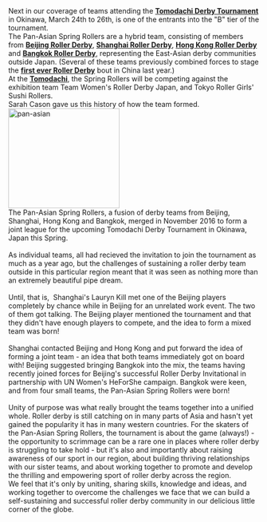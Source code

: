 <html><body><div class="gmail_msg" dir="ltr">Next in our coverage of teams attending the <strong><a href="https://www.scottishrollerderbyblog.com/posts/2017/01/19/the-tomodachi-derby-tournament-the-teams/">Tomodachi Derby Tournament</a></strong> in Okinawa, March 24th to 26th, is one of the entrants into the "B" tier of the tournament.</div>
<div class="gmail_msg" dir="ltr"></div>
<div class="gmail_msg" dir="ltr">The Pan-Asian Spring Rollers are a hybrid team, consisting of members from <strong><a href="http://www.beijingrollerderby.com/">Beijing Roller Derby</a></strong>, <strong><a href="https://www.facebook.com/shanghairollerderby/">Shanghai Roller Derby</a></strong>, <strong><a href="http://www.hongkongrollerderby.com/">Hong Kong Roller Derby</a></strong> and <strong><a href="https://www.facebook.com/BangkokRollerDerby/">Bangkok Roller Derby</a></strong>, representing the East-Asian derby communities outside Japan. (Several of these teams previously combined forces to stage the <strong><a href="https://www.scottishrollerderbyblog.com/posts/2016/04/04/beijing-roller-derby-and-un-break-ground-in-china-derby-for-equality-with-heforshe-derby-invitational/">first ever Roller Derby</a></strong> bout in China last year.)</div>
<div class="gmail_msg" dir="ltr"></div>
<div class="gmail_msg" dir="ltr">At the <strong><a href="https://www.facebook.com/events/1785628121710300/">Tomodachi</a></strong>, the Spring Rollers will be competing against the exhibition team Team Women's Roller Derby Japan, and Tokyo Roller Girls' Sushi Rollers.</div>
<div class="gmail_msg" dir="ltr">Sarah Cason gave us this history of how the team formed.</div>
<div class="gmail_msg" dir="ltr"></div>
<div class="gmail_msg" dir="ltr"><img class=" size-full wp-image-14040 aligncenter" src="/2017/01/pan-asian.jpg" alt="pan-asian" width="223" height="200"></div>
<div class="gmail_msg" dir="ltr"></div>
<div class="gmail_msg" dir="ltr"><span class="m_-8209972237915141599m_-5168947352590846932m_-972164390001973434m_4531940457047869190m_-4727285666428833042m_-3965224260262558723m_-8989229780971231211m_-7401372700082996779gmail-_5yl5 gmail_msg"><span class="gmail_msg">The Pan-Asian Spring Rollers, a fusion of derby teams from Beijing, Shanghai, Hong Kong and Bangkok, merged in November 2016 to form a joint league for the upcoming Tomodachi Derby Tournament in Okinawa, Japan this Spring. </span></span></div>
<div class="gmail_msg" dir="ltr"><span class="m_-8209972237915141599m_-5168947352590846932m_-972164390001973434m_4531940457047869190m_-4727285666428833042m_-3965224260262558723m_-8989229780971231211m_-7401372700082996779gmail-_5yl5 gmail_msg"><span class="gmail_msg"> </span></span></div>
<div class="gmail_msg" dir="ltr"><span class="m_-8209972237915141599m_-5168947352590846932m_-972164390001973434m_4531940457047869190m_-4727285666428833042m_-3965224260262558723m_-8989229780971231211m_-7401372700082996779gmail-_5yl5 gmail_msg"><span class="gmail_msg">As individual teams, all had recieved the invitation to join the tournament as much as a year ago, but the challenges of sustaining a roller derby team outside in this particular region meant that it was seen as nothing more than an extremely beautiful pipe dream.</span></span></div>
<div class="gmail_msg" dir="ltr"><span class="m_-8209972237915141599m_-5168947352590846932m_-972164390001973434m_4531940457047869190m_-4727285666428833042m_-3965224260262558723m_-8989229780971231211m_-7401372700082996779gmail-_5yl5 gmail_msg"><span class="gmail_msg"> </span></span></div>
<div class="gmail_msg" dir="ltr"><span class="m_-8209972237915141599m_-5168947352590846932m_-972164390001973434m_4531940457047869190m_-4727285666428833042m_-3965224260262558723m_-8989229780971231211m_-7401372700082996779gmail-_5yl5 gmail_msg"><span class="gmail_msg">Until, that is,  </span></span>Shanghai's Lauryn Kill met one of the Beijing players completely by chance while in Beijing for an unrelated work event. The two of them got talking. The Beijing player mentioned the tournament and that they didn't have enough players to compete, and the idea to form a mixed team was born!</div>
<div class="gmail_msg" dir="ltr"><span class="m_-8209972237915141599m_-5168947352590846932m_-972164390001973434m_4531940457047869190m_-4727285666428833042m_-3965224260262558723m_-8989229780971231211m_-7401372700082996779gmail-_5yl5 gmail_msg"><span class="gmail_msg"> </span></span></div>
<div class="gmail_msg" dir="ltr"><span class="m_-8209972237915141599m_-5168947352590846932m_-972164390001973434m_4531940457047869190m_-4727285666428833042m_-3965224260262558723m_-8989229780971231211m_-7401372700082996779gmail-_5yl5 gmail_msg"><span class="gmail_msg">Shanghai contacted</span></span> Beijing and Hong Kong and put forward the idea of forming a joint team - an idea that both teams immediately got on board with! Beijing suggested bringing Bangkok into the mix, the teams having recently joined forces for Beijing's successful Roller Derby Invitational in partnership with UN Women's HeForShe campaign. Bangkok were keen, and from four small teams, the Pan-Asian Spring Rollers were born!</div>
<div class="gmail_msg" dir="ltr"><span class="m_-8209972237915141599m_-5168947352590846932m_-972164390001973434m_4531940457047869190m_-4727285666428833042m_-3965224260262558723m_-8989229780971231211m_-7401372700082996779gmail-_5yl5 gmail_msg"><span class="gmail_msg"> </span></span></div>
<div class="gmail_msg" dir="ltr"><span class="m_-8209972237915141599m_-5168947352590846932m_-972164390001973434m_4531940457047869190m_-4727285666428833042m_-3965224260262558723m_-8989229780971231211m_-7401372700082996779gmail-_5yl5 gmail_msg"><span class="gmail_msg">Unity of purpose was what really brought the teams together into a unified whole. Roller derby is still catching on in many parts of Asia and hasn't yet gained the popularity it has in many western countries. For the</span></span> skaters of the Pan-Asian Spring Rollers, the tournament is about the game (always!) - the opportunity to scrimmage can be a rare one in places where roller derby is struggling to take hold - but it's also and importantly about raising awareness of our sport in our region, about building thriving relationships with our sister teams, and about working together to promote and develop the thrilling and empowering sport of roller derby across the region.</div>
<div class="gmail_msg" dir="ltr">We feel that it's only by uniting, sharing skills, knowledge and ideas, and working together to overcome the challenges we face that we can build a self-sustaining and successful roller derby community in our delicious little corner of the globe.</div></body></html>
